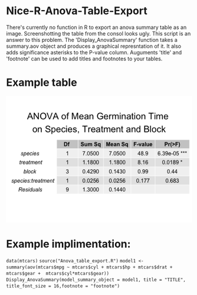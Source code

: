 # Nice-R-Anova-Table-Export
There's currently no function in R to export an anova summary table as an image. Screenshotting the table from the consol looks ugly. This script is an answer to this problem. The 'Display_AnovaSummary' function takes a summary.aov object and produces a graphical represntation of it. It also adds significance asterisks to the P-value column. Auguments 'title' and 'footnote' can be used to add titles and footnotes to your tables. 

# Example table
![alt text](https://github.com/JamesKondilios/Nice-R-Anova-Table-Export/blob/master/Example_table.png)

# Example implimentation:
`data(mtcars)`
`source("Anova_table_export.R")`
`model1 <- summary(aov(mtcars$mpg ~ mtcars$cyl + mtcars$hp + mtcars$drat + mtcars$gear +  mtcars$cyl*mtcars$gear))`
`Display_AnovaSummary(model_summary_object = model1, title = "TITLE", title_font_size = 16,footnote = "footnote")`
